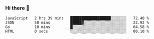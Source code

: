 ### Hi there 👋

<!--
**KLXLjun/KLXLjun** is a ✨ _special_ ✨ repository because its `README.md` (this file) appears on your GitHub profile.

Here are some ideas to get you started:

- 🔭 I’m currently working on ...
- 🌱 I’m currently learning ...
- 👯 I’m looking to collaborate on ...
- 🤔 I’m looking for help with ...
- 💬 Ask me about ...
- 📫 How to reach me: ...
- 😄 Pronouns: ...
- ⚡ Fun fact: ...
-->

<!--START_SECTION:waka-->
```text
JavaScript   2 hrs 39 mins   ██████████████████░░░░░░░   72.40 % 
JSON         50 mins         █████▓░░░░░░░░░░░░░░░░░░░   22.92 % 
Go           10 mins         █░░░░░░░░░░░░░░░░░░░░░░░░   04.58 % 
HTML         0 secs          ░░░░░░░░░░░░░░░░░░░░░░░░░   00.10 % 
```
<!--END_SECTION:waka-->
